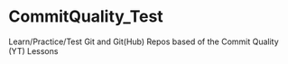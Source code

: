 # CommitQuality_Test
Learn/Practice/Test Git and Git(Hub) Repos based of the Commit Quality (YT) Lessons
